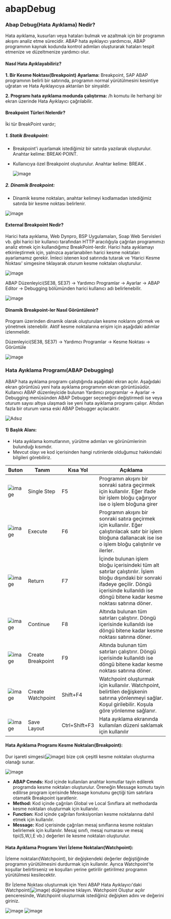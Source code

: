 # abapDebug

### Abap Debug(Hata Ayıklama) Nedir?

Hata ayıklama, kusurları veya hataları bulmak ve azaltmak için bir programın akışını analiz etme sürecidir. ABAP hata ayıklayıcı yardımcısı, ABAP programının kaynak kodunda kontrol adımları oluşturarak hataları tespit etmenize ve düzeltmenize yardımcı olur.

#### Nasıl Hata Ayıklayabiliriz?

**1. Bir Kesme Noktası(Breakpoint) Ayarlama:** Breakpoint, SAP ABAP programının belirli bir satırında, programın normal yürütülmesini kesintiye uğratan ve Hata Ayıklayıcıya aktarılan bir sinyaldir.

**2. Programı hata ayıklama modunda çalıştırma:** /h komutu ile herhangi bir ekran üzerinde Hata Ayıklayıcı çağrılabilir.


#### Breakpoint Türleri Nelerdir?

İki tür BreakPoint vardır;

##### 1. Statik Breakpoint:
- Breakpoint'i ayarlamak istediğimiz bir satırda yazılarak oluşturulur. Anahtar kelime: BREAK-POINT.
- Kullanıcıya özel Breakpoint oluşturulur. Anahtar kelime: BREAK <USERNAME>.

  ![image](https://user-images.githubusercontent.com/26427511/159174222-a8c950c0-eb2a-43ea-95c5-79a316bfebae.png)
  
##### 2. Dinamik Breakpoint:
- Dinamik kesme noktaları, anahtar kelimeyi kodlamadan istediğimiz satırda bir kesme noktası belirlenir. 
  
![image](https://user-images.githubusercontent.com/26427511/159176397-ee75727d-ce6e-43e9-b1d1-a6b87810777d.png)

#### External Breakpoint Nedir?

Harici hata ayıklama, Web Dynpro, BSP Uygulamaları, Soap Web Servisleri vb. gibi harici bir kullanıcı tarafından HTTP aracılığıyla çağrılan programımızı analiz etmek için kullandığımız BreakPoint-lerdir. Harici hata ayıklamayı etkinleştirmek için, yalnızca ayarlanabilen harici kesme noktaları ayarlamamız gerekir. İmleci istenen kod satırında tutarak ve 'Harici Kesme Noktası' simgesine tıklayarak oturum kesme noktaları oluşturulur.
  
![image](https://user-images.githubusercontent.com/26427511/159176653-0a139f8d-76db-4fc6-a7d9-73d801a1e5d8.png)

ABAP Düzenleyici(SE38, SE37) → Yardımcı Programlar → Ayarlar → ABAP Editor → Debugging bölümünden harici kullanıcı adı belirlenebilir.

![image](https://user-images.githubusercontent.com/26427511/159176942-f23c6dc9-eceb-4fa8-827c-10987497264b.png)

  
#### Dinamik Breakpoint-ler Nasıl Görüntülenir?

Program üzerinden dinamik olarak oluşturulan kesme noklarını görmek ve yönetmek istenebilir. Aktif kesme noktalarına erişim için aşağıdaki adımlar izlenmelidir.

Düzenleyici(SE38, SE37) → Yardımcı Programlar → Kesme Noktası → Görüntüle

![image](https://user-images.githubusercontent.com/26427511/159177491-8555ea73-1809-41e9-9b8f-8f1e4226f614.png)
  

### Hata Ayıklama Programı(ABAP Debugging)
  
  ABAP hata ayıklama programı çalıştığında aşağıdaki ekran açılır. Aşağıdaki ekran görüntüsü yeni hata ayıklama programının ekran görüntüsüdür. Kullanıcı ABAP düzenleyicide bulunan Yardımcı programlar  → Ayarlar  → Debugging menüsünden ABAP Debugger seçeneğini değiştirmedi ise veya oturum sayısı altıya ulaşmadı ise yeni hata ayıklama programı çalışır. Altıdan fazla bir oturum varsa eski ABAP Debugger açılacaktır.
 
![Adsız](https://user-images.githubusercontent.com/26427511/159178998-b561cfcb-10c1-4ffa-96ad-f23cfda89f96.png)


#### 1) Başlık Alanı:
- Hata ayıklama komutlarının, yürütme adımları ve görünümlerinin bulunduğı kısımdır.
- Mevcut olayı ve kod içerisinden hangi rutinlerde olduğumuz hakkındaki bilgileri görebiliriz.

| Buton      | Tanım       | Kısa Yol    | Açıklama    |   
| -----------| ----------- | ----------- | ----------- |
|![image](https://user-images.githubusercontent.com/26427511/159179805-5753a4e1-67eb-41e0-83d3-cd3a51eabd94.png)| Single Step | F5  | Programın akışını bir sonraki satıra geçirmek için kullanılır. Eğer ifade bir işlem bloğu çağırıyor ise o işlem bloğuna girer |
|![image](https://user-images.githubusercontent.com/26427511/159179936-7a8aa509-830d-430b-a063-99af43616fd8.png)| Execute | F6  | Programın akışını bir sonraki satıra geçirmek için kullanılır. Eğer çalıştırılacak satır bir işlem bloğuna dallanacak ise ise o işlem bloğu çalıştırılır ve ilerler. |
|![image](https://user-images.githubusercontent.com/26427511/159181392-b6fa23bd-80a3-4242-96f4-949f3e4e312e.png)| Return | F7  | İçinde bulunan işlem bloğu içerisindeki tüm alt satırlar çalıştırılır. İşlem bloğu dışındaki bir sonraki ifadeye geçilir. Döngü içerisinde kullanıldı ise döngü bitene kadar kesme noktası satırına döner. |
|![image](https://user-images.githubusercontent.com/26427511/159182042-a9d31bb6-6d00-4e00-bdec-78c2a0b2213d.png)| Continue | F8 | Altında bulunan tüm satırları çalıştırır. Döngü içerisinde kullanıldı ise döngü bitene kadar kesme noktası satırına döner. |
|![image](https://user-images.githubusercontent.com/26427511/159182736-c488d148-8886-4dab-b5be-7ec32f260dd0.png)| Create Breakpoint | F9 | Altında bulunan tüm satırları çalıştırır. Döngü içerisinde kullanıldı ise döngü bitene kadar kesme noktası satırına döner. |
|![image](https://user-images.githubusercontent.com/26427511/159183696-0b1dbcea-f985-43c2-a2ba-60ac93132000.png)| Create Watchpoint | Shift+F4 | Watchpoint oluşturmak için kullanılır. Watchpoint, belirtilen değişkenin satırına yönlenmeyi sağlar. Koşul girilebilir. Koşula göre yönlenme sağlanır. |
|![image](https://user-images.githubusercontent.com/26427511/159183653-3d95196e-2458-4f73-ad52-290409aa1798.png)| Save Layout | Ctrl+Shift+F3 |Hata ayıklama ekranında kullanılan düzeni saklamak için kullanılır |

  
#### Hata Ayıklama Programı Kesme Noktaları(Breakpoint):
  
 Dur işareti simgesi(![image](https://user-images.githubusercontent.com/26427511/159182736-c488d148-8886-4dab-b5be-7ec32f260dd0.png)) bize çok çeşitli kesme noktaları oluşturma olanağı sunar.

![image](https://user-images.githubusercontent.com/26427511/159184747-af04e24a-89fb-442e-bdd2-01b685add79c.png)

- **ABAP Cmnds:** Kod içinde kullanılan anahtar komutlar tayin edilerek programda kesme noktaları oluşturulur. Öreneğin Message komutu tayin edilirse program içerisinde Message konutunu geçtiği tüm satırlara otamatik Breakpoint işaratlenir. 
- **Method:** Kod içinde çağrılan Global ve Local Sınıflara ait methodarda kesme noktaları oluşturmak için kullanılır.
- **Function:** Kod içinde çağrılan fonksiyonları kesme noktalarına dahil etmek için kullanılır.
- **Message:** Kod içerisinde çağrılan mesaj sınıflarına kesme noktaları belirlemek için kullanılır. Mesaj sınıfı, mesaj numarası ve mesaj tipi(S,W,I,E vb.) değerleri ile kesme noktaları oluşturulur.
 
#### Hata Ayıklama Programı Veri İzleme Noktaları(Watchpoint):
  
İzleme noktaları(Watchpoint), bir değişkendeki değerler değiştiğinde programın yürütülmesini durdurmak için kullanılır. Ayrıca Watchpoint'te koşullar belirtirseniz ve koşulları yerine getirilir getirilmez programın yürütülmesi kesilecektir.
  
Bir İzleme Noktası oluşturmak için Yeni ABAP Hata Ayıklayıcı'daki Watchpoint(![image](https://user-images.githubusercontent.com/26427511/159183696-0b1dbcea-f985-43c2-a2ba-60ac93132000.png)) düğmesine tıklayın. Watchpoint Oluştur açılır penceresinde, Watchpoint oluşturmak istediğiniz değişken adını ve değerini giriniz.

![image](https://user-images.githubusercontent.com/26427511/159186295-db83c83a-9aa6-41d0-a060-cfa494d4626e.png)
![image](https://user-images.githubusercontent.com/26427511/159186420-745de0da-4ebf-4720-b80e-e8ba4529bde2.png)
  

  


  

  

 




  

  







